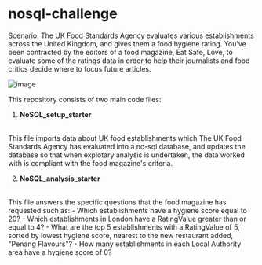 # nosql-challenge
Scenario: 
The UK Food Standards Agency evaluates various establishments across the United Kingdom, and gives them a food hygiene rating. You've been contracted by the editors of a food magazine, Eat Safe, Love, to evaluate some of the ratings data in order to help their journalists and food critics decide where to focus future articles.

![image](https://github.com/lishanisrikaran/nosql-challenge/assets/126973634/1fccf6a0-96cd-4518-8267-61ffdb9dc169)

This repository consists of two main code files: 
1. <b>NoSQL_setup_starter</b>
<br />
This file imports data about UK food establishments which The UK Food Standards Agency has evaluated into a no-sql database, and updates the database so that when explotary analysis is undertaken, the data worked with is compliant with the food magazine's criteria. 

2. <b>NoSQL_analysis_starter</b>
<br />
This file answers the specific questions that the food magazine has requested such as:
- Which establishments have a hygiene score equal to 20?
- Which establishments in London have a RatingValue greater than or equal to 4?
- What are the top 5 establishments with a RatingValue of 5, sorted by lowest hygiene score, nearest to the new restaurant added, "Penang Flavours"?
- How many establishments in each Local Authority area have a hygiene score of 0? 
